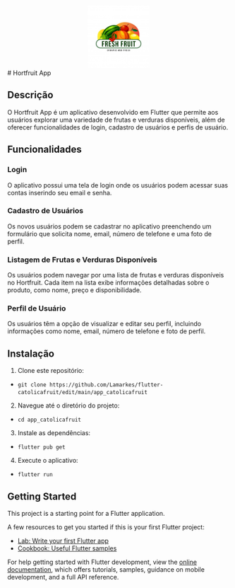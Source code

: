 <div align="center">
  <img src="images/logoPrincipalMarkdown.jpg" alt="Logo" height="140" width="140">
</div>  
# Hortfruit App

## Descrição
O Hortfruit App é um aplicativo desenvolvido em Flutter que permite aos usuários explorar uma variedade de frutas e verduras disponíveis, além de oferecer funcionalidades de login, cadastro de usuários e perfis de usuário.

## Funcionalidades

### Login
O aplicativo possui uma tela de login onde os usuários podem acessar suas contas inserindo seu email e senha.

### Cadastro de Usuários
Os novos usuários podem se cadastrar no aplicativo preenchendo um formulário que solicita nome, email, número de telefone e uma foto de perfil.

### Listagem de Frutas e Verduras Disponíveis
Os usuários podem navegar por uma lista de frutas e verduras disponíveis no Hortfruit. Cada item na lista exibe informações detalhadas sobre o produto, como nome, preço e disponibilidade.

### Perfil de Usuário
Os usuários têm a opção de visualizar e editar seu perfil, incluindo informações como nome, email, número de telefone e foto de perfil.

## Instalação

1. Clone este repositório:
- `git clone https://github.com/Lamarkes/flutter-catolicafruit/edit/main/app_catolicafruit `
2. Navegue até o diretório do projeto:
- `cd app_catolicafruit`
3. Instale as dependências:
- `flutter pub get`
4. Execute o aplicativo:
- `flutter run`

## Getting Started

This project is a starting point for a Flutter application.

A few resources to get you started if this is your first Flutter project:

- [Lab: Write your first Flutter app](https://docs.flutter.dev/get-started/codelab)
- [Cookbook: Useful Flutter samples](https://docs.flutter.dev/cookbook)

For help getting started with Flutter development, view the
[online documentation](https://docs.flutter.dev/), which offers tutorials,
samples, guidance on mobile development, and a full API reference.
